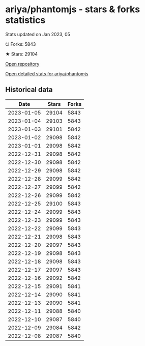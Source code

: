 # ariya/phantomjs - stars & forks statistics

Stats updated on Jan 2023, 05

☋ Forks: 5843

★ Stars: 29104

[Open repository](https://github.com/ariya/phantomjs)

[Open detailed stats for ariya/phantomjs](https://reviewgithub.com/rep/ariya/phantomjs)

## Historical data
| Date | Stars | Forks |
|------|-------|-------|
| 2023-01-05 | 29104 | 5843 | 
| 2023-01-04 | 29103 | 5843 | 
| 2023-01-03 | 29101 | 5842 | 
| 2023-01-02 | 29098 | 5842 | 
| 2023-01-01 | 29098 | 5842 | 
| 2022-12-31 | 29098 | 5842 | 
| 2022-12-30 | 29098 | 5842 | 
| 2022-12-29 | 29098 | 5842 | 
| 2022-12-28 | 29099 | 5842 | 
| 2022-12-27 | 29099 | 5842 | 
| 2022-12-26 | 29099 | 5842 | 
| 2022-12-25 | 29100 | 5843 | 
| 2022-12-24 | 29099 | 5843 | 
| 2022-12-23 | 29099 | 5843 | 
| 2022-12-22 | 29099 | 5843 | 
| 2022-12-21 | 29098 | 5843 | 
| 2022-12-20 | 29097 | 5843 | 
| 2022-12-19 | 29098 | 5843 | 
| 2022-12-18 | 29098 | 5843 | 
| 2022-12-17 | 29097 | 5843 | 
| 2022-12-16 | 29092 | 5842 | 
| 2022-12-15 | 29091 | 5841 | 
| 2022-12-14 | 29090 | 5841 | 
| 2022-12-13 | 29090 | 5841 | 
| 2022-12-11 | 29088 | 5840 | 
| 2022-12-10 | 29087 | 5840 | 
| 2022-12-09 | 29084 | 5842 | 
| 2022-12-08 | 29087 | 5840 | 

